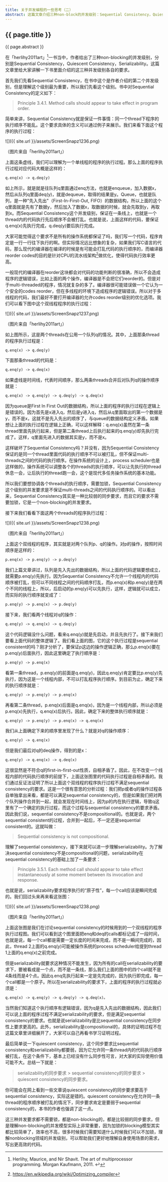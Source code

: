```yaml
---
title: 关于并发编程的一些思考（二）
abstract: 这篇文章介绍三种non-block的并发级别：Sequential Consistency，Quiescent Consistency和Serializability。
---
```


## {{ page.title }}

{{ page.abstract }}

在「herlihy2011art」[^1]一书当中，作者给出了三种non-blocking的并发级别，分别是Sequential Consistency，Quiescent Consistency，Serializability。这篇文章里给大家讲解一下书里面介绍的这三种并发级别各自的要求。

[^1]: Herlihy, Maurice, and Nir Shavit. The art of multiprocessor programming. Morgan Kaufmann, 2011. ↩

首先我们先看Sequential Consistency，在书中这个是作者介绍的第二个并发级别，但是理解这个级别最为重要，所以我们先看这个级别。书中对Sequential Consistency的定义如下：

> Principle 3.4.1. Method calls should appear to take effect in program order.

简单来讲，Sequential Consistency就是保证一件事情：同一个thread下程序的执行顺序不能乱。这个要求具体的含义可以通过例子来展示。我们来看下面这个程序的执行过程：

![]({{ site.url }}/assets/ScreenSnapz1236.png)

（图片来自「herlihy2011art」）

上面这条虚线，我们可以理解为一个单线程的程序的执行过程。那么上面的程序执行过程对应代码大概是这样的：

```txt
q.enq(x) -> q.deq(y)
```

如上所示，就是就是往队列q里面通过enq方法，也就是enqueue，加入数据x，然后从队列q里面deq(y)，就是dequeue，取得的结果是y。Queue，也就是队列，是一种"先入先出"（First-In-First-Out, FIFO）的数据结构，所以上面的这个q里面就是先有了数据y，然后加入了数据x，取数据的时候，就会先取到y，再取到x。而Sequential Consistency这个并发级别，保证在一条线上，也就是一个thread内的代码执行先后顺序不会被打乱。也就是说，上面这样的代码，要保证q.enq(x)先执行完成，q.deq(y)要后执行完成。

大家可能觉得这个要求不是所有的操作系统都保证了吗，我们写一个代码，程序肯定是一行一行往下执行的啊。但实际情况远比想象的复杂，如果我们写C语言的代码，那么现代的编译器在编译的时候是有可能会打乱代码的执行顺序的，而编译器reorder codes的目的是针对CPU的流水线架构[^2]做优化，使得代码执行效率更高。

[^2]: https://en.wikipedia.org/wiki/Optimizing_compiler

一般现代的编译器在reorder这块都会对代码的功能判断的很准确，所以不会造成程序的逻辑错误，比如上面的两个操作，编译器是不会把它们reorder的。但是对于multi-threaded的程序，情况就复杂的多了。编译器很可能错误做一个它认为一个安全的codes reorder，但在多线程的环境下造成程序的逻辑错误。所以对于多线程的代码，我们最好不要打开编译器的允许codes reorder级别的优化选项。我们可以看下图中这个双线程程序的执行过程：

![]({{ site.url }}/assets/ScreenSnapz1237.png)

（图片来自「herlihy2011art」）

如上图所示，这是两个threads在公用一个队列q的情况。其中，上面那条thread的程序执行过程是：

```txt
q.enq(x) -> q.deq(y)
```

下面那条thread的代码是：

```txt
q.enq(y) -> q.deq(x)
```

如果虚线是时间线，代表时间顺序，那么两条threads合并后对队列q的操作顺序就是：

```txt
q.enq(x) -> q.enq(y) -> q.deq(y) -> q.deq(x)
```

因为queue是First In First Out的数据结构，所以上面的程序的执行过程在逻辑上是错误的。因为首先是x进入q，然后是y进入q，然后从q里面取出的第一个数据是y，而不是x，这就不是先入先出的顺序了，与queue的数据结构定义矛盾。如果想让上面的执行过程在逻辑上正确，可以这样解释：q.enq(x)虽然在第一条thread里面先执行起来，但是第二条thread上后执行起来的q.enq(y)却先执行完成了。这样，q里面先进入的数据其实是y，而不是x。

这样破坏了Sequential Consistency吗？并没有，因为Sequential Consistency保证的是同一个thread里面代码的执行顺序不可以被打乱，但不保证multi-threads之间的代码的执行顺序。在操作系统的设计上，process scheduler也是这样做的，操作系统可以调整各个的threads的执行顺序，可以让先执行的thread休息一会，让后执行的thread跑一会，这个是现代多任务操作系统的基本功能。

所以我们要想协调各个threads的执行顺序，需要加锁，Sequential Consistency这个级别的并发要求是不保证multi-threads之间的代码执行顺序的。可以看出来，Sequential Consistency其实是一种比较弱的同步要求，而且它的要求不需要加锁，它是一个non-blocking的并发要求。

接下来我们看看下面这两个threads的程序执行过程：

![]({{ site.url }}/assets/ScreenSnapz1238.png)

（图片来自「herlihy2011art」）

上面这个双线程的程序，其实就是对两个队列p、q的操作。对p的操作，按照时间顺序是这样的：

```txt
p.enq(x) -> p.enq(y) -> p.deq(y)
```

我们上篇文章讲过，队列是先入先出的数据结构，所以上面的代码逻辑要想成立，就需要p.enq(y)先执行。因为Sequential Consistency不允许一个线程内的代码顺序被打乱，但可以不同线程之间的代码顺序打乱，而p.enq(x)和p.enq(y)是在两个不同的线程上，所以，后启动的p.enq(y)可以先执行，这样，逻辑就可以成立，而实际的执行顺序就变成了：

```txt
p.enq(y) -> p.enq(x) -> p.deq(y)
```

接下来，我们看两个线程对q的操作：

```txt
q.enq(y) -> q.enq(x) -> q.deq(y)
```

这个代码逻辑没什么问题，看来q.enq(y)就是先启动，并且先执行了。接下来我们要看上面代码的整体逻辑了。我们看上面的图，它的这个执行过程是sequential consistent的吗？刚才分析了，要保证p这边的操作逻辑正确，那么p.enq(x)要在p.enq(y)后面执行，因此这里确定了执行顺序是：

```txt
p.enq(y) -> p.enq(x)
```

看第一条thread，p.enq(y)的前面是q.enq(y)，因此q.enq(y)肯定要比p.enq(y)先执行，因为这是一个线程内部，不可以打乱程序执行顺序。到目前为止，确定下来的执行顺序就是：

```txt
q.enq(y) -> p.enq(y) -> p.enq(x)
```

再看第二条thread，p.enq(x)后面是q.enq(x)，因为是一个线程内部，所以必须是p.enq(x)先执行，q.enq(x)后执行。因此，确定下来的整体执行顺序就是：

```txt
q.enq(y) -> p.enq(y) -> p.enq(x) -> q.enq(x)
```

我们从上面确定下来的顺序里发现了什么？就是对q的操作顺序：

```txt
q.enq(y) -> q.enq(x)
```

但是我们最后对q的deq操作，得到的是x：

```txt
q.enq(y) -> q.enq(x) -> q.deq(x)
```

这很显然是不符合q的first-in-first-out性质，自相矛盾了。因此，在不改变一个线程内部的代码执行顺序的前提下，上面这张图里的代码执行过程是自相矛盾的。我们通过反证法证明了所以上面这个双线程的程序执行过程不满足sequential consistency的要求。这是一个很有意思的分析过程：我们把p或者q的操作过程各自单独拿出来看，都是可以满足sequential consistency的，但是如果我们把对两个队列操作合并到一起，就会发现在时间线上，因为p的内在执行逻辑，导致q这里有了一个确定的执行过程，而这个过程与sequential consistency的要求矛盾。因此我们说，sequential consistency不是compositional的。也就是说，两个sequential consistent的过程，合并到一起后，不一定还是sequential consistent的。这就叫做：

> Sequential consistency is not compositional. 

理解了sequential consistency，接下来就可以进一步理解serializability。为了解决sequential consistency不是compositional的问题，serializability在sequential consistency的基础上加了一条要求：

> Principle 3.5.1. Each method call should appear to take effect instantaneously at some moment between its invocation and response.

也就是说，serializability要求程序执行的“原子性”，每一个call应该是瞬间完成的。我们回过头来再来看这张图：

![]({{ site.url }}/assets/ScreenSnapz1238.png)

（图片来自「herlihy2011art」）

上面这张图是我们在讨论sequential consistency的时候用到的一个双线程的程序执行过程图。我们可以看到这个图里面把enq和deq的calls都标记成了一段时间，也就是说，每一个call都是需要一定长度的时间来完成，而不是一瞬间完成的，因此，thread 2上面的q.enq(y)可能被操作系统的process scheduler给提到thread 1上面的q.enq(x)之前完成。

但是serializability就要求这种情况不能发生，因为所有的call在serializability的要求下，要被看成是一个点，而不是一条线，那么我们上面的图中的四个call就不是4条线而是4个点。因此q.enq先执行起来一定是先完成的，因为执行即完成，每一个call都是一个原子。所以在serializability的要求下，上面的程序的执行过程就必须是：

```txt
q.enq(x) -> q.enq(y) -> q.deq(y) -> q.deq(x)。
```

当然我们知道这个执行顺序有逻辑错误，因为q是先入先出的数据结构，因此我们可以说上面的程序过程不满足serializability的要求，但是满足sequential consistency的要求。也就是说serializability是比sequential consistency在同步性上要求更高的。此外，serializability是compositional的，具体的证明过程不在这篇文章里详细展开了，大家可以自己再看书学习证明过程。

最后简单说一下quiescent consistency，这个同步要求比sequential consistency和serializability都要弱，因为它允许同一条thread内的代码执行顺序被打乱，在这个条件下，基本上已经没有什么同步性可言，对大家的实际使用价值可能不大。总结一下就是：

> serializability的同步要求 > sequential consistency的同步要求 > quiescent consistency的同步要求。

你可能会在网上看到一些文章说quiescent consistency的同步要求要高于sequential consistency，实际这是错的。quiescent consistency在允许同一条thread的程序顺序被打乱的情况下，同步要求肯定是要弱于sequential consistency的，本书的作者也强调了这一点。

这三种并发要求都不需要锁，都是non-blocking的，都是比较弱的同步要求，但是理解non-blocking的并发模型实际上非常重要，因为加锁的blocking模型其实都比较简单了，效率也不高，很多时候我们需要知道什么时候我们可以不加锁，理解nonblocking领域的并发级别，可以帮助我们更好地理解自身使用场景的需求，写出更高效的代码。